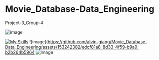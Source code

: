# Movie_Database-Data_Engineering
Project-3_Group-4

![image](https://github.com/alvin-giang/Movie_Database-Data_Engineering/assets/153242382/da078ef7-7c55-419b-9da8-0273bf9f1bf1)

[![My Skills](https://skillicons.dev/icons?i=py,postgres,sqlite,flask)](https://skillicons.dev)
![image](https://github.com/alvin-giang/Movie_Database-Data_Engineering/assets/153242382/edcf81a8-8d33-4f59-b9a9-b2b264b5964
![image](https://github.com/alvin-giang/Movie_Database-Data_Engineering/assets/153242382/c55b7130-0206-4d6f-97f6-bf652df40d55)
